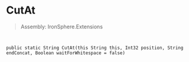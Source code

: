 ﻿

# CutAt

> Assembly: IronSphere.Extensions



```


public static String CutAt(this String this, Int32 position, String endConcat, Boolean waitForWhitespace = false)
```